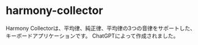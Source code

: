 # harmony-collector

Harmony Collectorは、平均律、純正律、平均律の3つの音律をサポートした、キーボードアプリケーションです。
ChatGPTによって作成されました。
